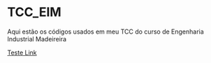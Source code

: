 # TCC_EIM
Aqui estão os códigos usados em meu TCC do curso de Engenharia Industrial Madeireira

[Teste Link](https://github.com/DanielPaes/TCC_EIM/blob/main/GLCM_KNN.ipynb)
